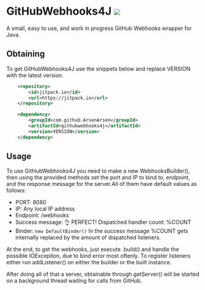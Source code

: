 # GitHubWebhooks4J [![](https://jitpack.io/v/ArsenArsen/GithubWebhooks4J.svg)](https://jitpack.io/#ArsenArsen/GithubWebhooks4J)
A small, easy to use, and work in progress GitHub Webhooks wrapper for Java.
## Obtaining
To get GitHubWebhooks4J use the snippets below and replace VERSION with the latest version.
```xml
    <repository>
        <id>jitpack.io</id>
        <url>https://jitpack.io</url>
    </repository>
```
```xml
    <dependency>
        <groupId>com.github.ArsenArsen</groupId>
        <artifactId>githubwebhooks4j</artifactId>
        <version>VERSION</version>
    </dependency>
```
## Usage
To use GitHubWebhooks4J you need to make a new WebhooksBuilder(), then using the provided methods set the port and IP to bind to, endpoint, and the response message for the server.All of them have default values as follows:
* PORT: 8080
* IP: Any local IP address
* Endpoint: /webhooks
* Success message: 👌 PERFECT! Dispatched handler count: %COUNT 
* Binder: `new DefaultBinder()`
In the success message %COUNT gets internally replaced by the amount of dispatched listeners.

At the end, to get the webhooks, just execute .build() and handle the possible IOExcepiton, due to bind error most oftenly. 
To register listeners either run addListener() on either the builder or the built instance.

After doing all of that a server, obtainable through getServer() will be started on a background thread waiting for calls from GitHub.
